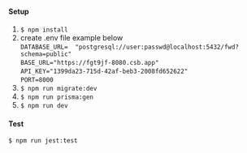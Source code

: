 #### Setup

1. `$ npm install`
2. create .env file example below <br/>
`DATABASE_URL=  "postgresql://user:passwd@localhost:5432/fwd?schema=public"` <br/>
`BASE_URL="https://fgt9jf-8080.csb.app"` <br/>
`API_KEY="1399da23-715d-42af-beb3-2008fd652622"` <br/>
`PORT=8000` <br/>
3. `$ npm run migrate:dev`
4. `$ npm run prisma:gen`
5. `$ npm run dev`


#### Test
`$ npm run jest:test`
